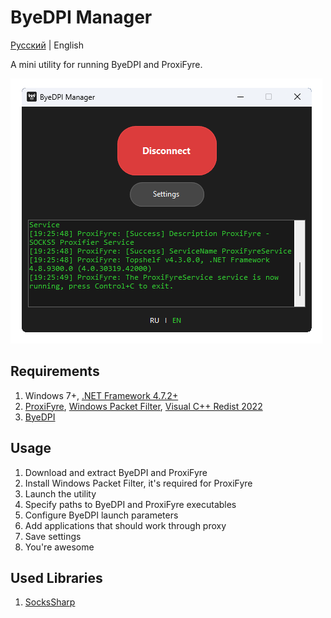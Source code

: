 # ByeDPI Manager

[Русский](README.md) | English

A mini utility for running ByeDPI and ProxiFyre.

![Interface Screenshot](screens/screen_en.png)

## Requirements

1. Windows 7+, [.NET Framework 4.7.2+](https://dotnet.microsoft.com/en-us/download/dotnet-framework/thank-you/net472-offline-installer)
2. [ProxiFyre](https://github.com/wiresock/proxifyre), [Windows Packet Filter](https://github.com/wiresock/ndisapi), [Visual C++ Redist 2022](https://learn.microsoft.com/en-us/cpp/windows/latest-supported-vc-redist?view=msvc-170#latest-microsoft-visual-c-redistributable-version)
3. [ByeDPI](https://github.com/hufrea/byedpi)

## Usage

1. Download and extract ByeDPI and ProxiFyre
2. Install Windows Packet Filter, it's required for ProxiFyre
3. Launch the utility
4. Specify paths to ByeDPI and ProxiFyre executables
5. Configure ByeDPI launch parameters
6. Add applications that should work through proxy
7. Save settings
8. You're awesome

## Used Libraries

1. [SocksSharp](https://github.com/extremecodetv/SocksSharp) 